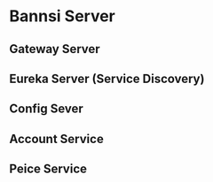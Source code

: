 # Bannsi Server
## Gateway Server
## Eureka Server (Service Discovery)
## Config Sever
## Account Service
## Peice Service